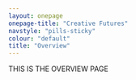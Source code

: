 ```yaml
---
layout: onepage
onepage-title: "Creative Futures"
navstyle: "pills-sticky"
colour: "default"
title: "Overview"
---
```

THIS IS THE OVERVIEW PAGE
